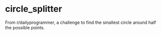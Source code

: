 # circle_splitter
From r/dailyprogrammer, a challenge to find the smallest circle around half the possible points. 
